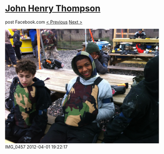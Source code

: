 # [John Henry Thompson](../README.md)
post Facebook.com
[< Previous](2012-04-01-7.md) [Next >](2012-04-01-9.md)

[![](../media/2012-04-01/Paintball-14th-B-day-IMG_0457.jpg)](../README.md)
IMG_0457
2012-04-01 19:22:17